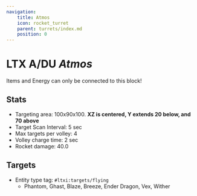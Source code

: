 ```yaml
---
navigation:
    title: Atmos
    icon: rocket_turret
    parent: turrets/index.md
    position: 0
---
```


# LTX A/DU *Atmos*

<GameScene zoom={4} interactive={false}>
<Block id="mesh_block" y="0" />
<Block id="rocket_turret" y="-1" />
<BlockAnnotation x="0" y="-1" z="0" color="#8bd1f0">
Items and Energy can only be connected to this block!
</BlockAnnotation>
</GameScene>

## Stats
- Targeting area: 100x90x100. **XZ is centered, Y extends 20 below, and 70 above**
- Target Scan Interval: 5 sec
- Max targets per volley: 4
- Volley charge time: 2 sec
- Rocket damage: 40.0

## Targets
- Entity type tag: `#ltxi:targets/flying`
  - Phantom, Ghast, Blaze, Breeze, Ender Dragon, Vex, Wither